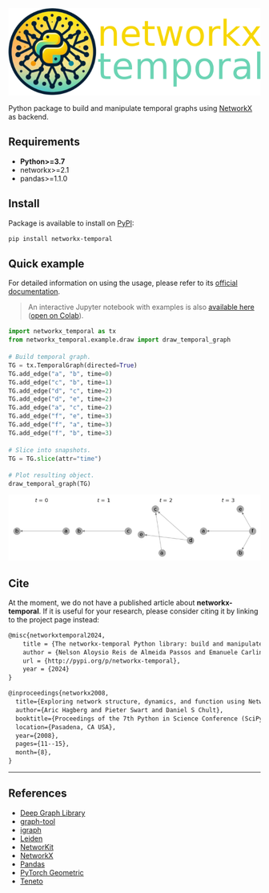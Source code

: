 <!--# networkx-temporal-->

![png](https://github.com/nelsonaloysio/networkx-temporal/raw/main/docs/figure/banner.png)

Python package to build and manipulate temporal graphs using [NetworkX](https://pypi.org/project/networkx/) as backend.

## Requirements

* **Python>=3.7**
* networkx>=2.1
* pandas>=1.1.0

## Install

Package is available to install on [PyPI](https://pypi.org/project/networkx-temporal/):

```bash
pip install networkx-temporal
```

## Quick example

For detailed information on using the usage, please refer to its [official documentation](https://networkx-temporal.readthedocs.io/en/latest/).

> An interactive Jupyter notebook with examples is also [available here](https://github.com/nelsonaloysio/networkx-temporal/blob/main/notebook/networkx-temporal.ipynb) ([open on Colab](https://colab.research.google.com/github/nelsonaloysio/networkx-temporal/blob/main/notebook/networkx-temporal.ipynb)).

```python
import networkx_temporal as tx
from networkx_temporal.example.draw import draw_temporal_graph

# Build temporal graph.
TG = tx.TemporalGraph(directed=True)
TG.add_edge("a", "b", time=0)
TG.add_edge("c", "b", time=1)
TG.add_edge("d", "c", time=2)
TG.add_edge("d", "e", time=2)
TG.add_edge("a", "c", time=2)
TG.add_edge("f", "e", time=3)
TG.add_edge("f", "a", time=3)
TG.add_edge("f", "b", time=3)

# Slice into snapshots.
TG = TG.slice(attr="time")

# Plot resulting object.
draw_temporal_graph(TG)
```

![png](https://github.com/nelsonaloysio/networkx-temporal/raw/main/docs/figures/fig_7.png)

## Cite

At the moment, we do not have a published article about **networkx-temporal**. If it is useful for your research, please consider citing it by linking to the project page instead:


```tex
@misc{networkxtemporal2024,
    title = {The networkx-temporal Python library: build and manipulate dynamic graphs},
    author = {Nelson Aloysio Reis de Almeida Passos and Emanuele Carlini and Salvatore Trani},
    url = {http://pypi.org/p/networkx-temporal},
    year = {2024}
}
```

```tex
@inproceedings{networkx2008,
  title={Exploring network structure, dynamics, and function using NetworkX},
  author={Aric Hagberg and Pieter Swart and Daniel S Chult},
  booktitle={Proceedings of the 7th Python in Science Conference (SciPy2008)},
  location={Pasadena, CA USA},
  year={2008},
  pages={11--15},
  month={8},
}
```

___

## References

* [Deep Graph Library](https://www.dgl.ai/)
* [graph-tool](https://graph-tool.skewed.de/)
* [igraph](https://igraph.org/python/)
* [Leiden](https://leidenalg.readthedocs.io)
* [NetworKit](https://networkit.github.io/)
* [NetworkX](https://networkx.github.io)
* [Pandas](https://pandas.pydata.org/)
* [PyTorch Geometric](https://pytorch-geometric.readthedocs.io)
* [Teneto](https://teneto.readthedocs.io)
